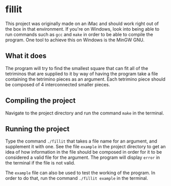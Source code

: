 # fillit

This project was originally made on an iMac and should work right out of the box in that environment. If you're on Windows, look into being able to run commands such as `gcc` and `make` in order to be able to compile the program. One tool to achieve this on Windows is the MinGW GNU.

## What it does

The program will try to find the smallest square that can fit all of the tetriminos that are supplied to it by way of having the program take a file containing the tetrimino pieces as an argument. Each tetrimino piece should be composed of 4 interconnected smaller pieces.

## Compiling the project

Navigate to the project directory and run the command `make` in the terminal.

## Running the project

Type the command `./fillit` that takes a file name for an argument, and supplement it with one. See the file `example` in the project directory to get an idea of how information in the file should be composed in order for it to be considered a valid file for the argument. The program will display `error` in the terminal if the file is not valid.

The `example` file can also be used to test the working of the program. In order to do that, run the command `./fillit example` in the terminal.
